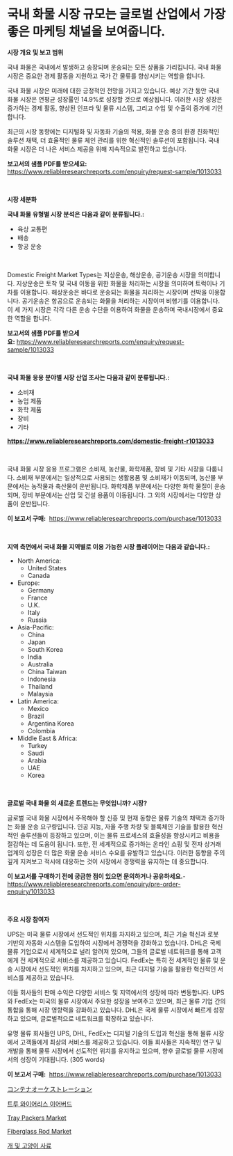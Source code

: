 <p><h1>국내 화물 시장 규모는 글로벌 산업에서 가장 좋은 마케팅 채널을 보여줍니다.</h1></p><p><strong>시장 개요 및 보고 범위</strong></p>
<p><p>국내 화물은 국내에서 발생하고 송장되며 운송되는 모든 상품을 가리킵니다. 국내 화물 시장은 중요한 경제 활동을 지원하고 국가 간 물류를 향상시키는 역할을 합니다. </p><p>국내 화물 시장은 미래에 대한 긍정적인 전망을 가지고 있습니다. 예상 기간 동안 국내 화물 시장은 연평균 성장률인 14.9%로 성장할 것으로 예상됩니다. 이러한 시장 성장은 증가하는 경제 활동, 향상된 인프라 및 물류 시스템, 그리고 수입 및 수출의 증가에 기인합니다.</p><p>최근의 시장 동향에는 디지털화 및 자동화 기술의 적용, 화물 운송 중의 환경 친화적인 솔루션 채택, 더 효율적인 물류 체인 관리를 위한 혁신적인 솔루션이 포함됩니다. 국내 화물 시장은 더 나은 서비스 제공을 위해 지속적으로 발전하고 있습니다.</p></p>
<p><strong>보고서의 샘플 PDF를 받으세요:</strong> <a href="https://www.reliableresearchreports.com/enquiry/request-sample/1013033">https://www.reliableresearchreports.com/enquiry/request-sample/1013033</a></p>
<p>&nbsp;</p>
<p><strong>시장 세분화</strong></p>
<p><strong>국내 화물 유형별 시장 분석은 다음과 같이 분류됩니다.:</strong></p>
<p><ul><li>육상 교통편</li><li>배송</li><li>항공 운송</li></ul></p>
<p>&nbsp;</p>
<p><p>Domestic Freight Market Types는 지상운송, 해상운송, 공기운송 시장을 의미합니다. 지상운송은 토착 및 국내 이동을 위한 화물을 처리하는 시장을 의미하며 트럭이나 기차를 이용합니다. 해상운송은 바다로 운송되는 화물을 처리하는 시장이며 선박을 이용합니다. 공기운송은 항공으로 운송되는 화물을 처리하는 시장이며 비행기를 이용합니다. 이 세 가지 시장은 각각 다른 운송 수단을 이용하여 화물을 운송하며 국내시장에서 중요한 역할을 합니다.</p></p>
<p><strong>보고서의 샘플 PDF를 받으세요:</strong>&nbsp;<a href="https://www.reliableresearchreports.com/enquiry/request-sample/1013033">https://www.reliableresearchreports.com/enquiry/request-sample/1013033</a></p>
<p>&nbsp;</p>
<p><strong> 국내 화물 응용 분야별 시장 산업 조사는 다음과 같이 분류됩니다.:</strong></p>
<p><ul><li>소비재</li><li>농업 제품</li><li>화학 제품</li><li>장비</li><li>기타</li></ul></p>
<p><strong><a href="https://www.reliableresearchreports.com/domestic-freight-r1013033">https://www.reliableresearchreports.com/domestic-freight-r1013033</a></strong></p>
<p>&nbsp;</p>
<p><p>국내 화물 시장 응용 프로그램은 소비재, 농산물, 화학제품, 장비 및 기타 시장을 다룹니다. 소비재 부문에서는 일상적으로 사용되는 생활용품 및 소비재가 이동되며, 농산물 부문에서는 농작물과 축산물이 운반됩니다. 화학제품 부문에서는 다양한 화학 물질이 운송되며, 장비 부문에서는 산업 및 건설 용품이 이동됩니다. 그 외의 시장에서는 다양한 상품이 운반됩니다.</p></p>
<p><strong>이 보고서 구매:</strong>&nbsp; <a href="https://www.reliableresearchreports.com/purchase/1013033">https://www.reliableresearchreports.com/purchase/1013033</a></p>
<p>&nbsp;</p>
<p><strong>지역 측면에서 국내 화물 지역별로 이용 가능한 시장 플레이어는 다음과 같습니다.:</strong></p>
<p><ul>
    <li>
        North America:
        <ul>
            <li>United States</li>
            <li>Canada</li>
        </ul>
    </li>
    <li>
        Europe:
        <ul>
            <li>Germany</li>
            <li>France</li>
            <li>U.K.</li>
            <li>Italy</li>
            <li>Russia</li>
        </ul>
    </li>
    <li>
        Asia-Pacific:
        <ul>
            <li>China</li>
            <li>Japan</li>
            <li>South Korea</li>
            <li>India</li>
            <li>Australia</li>
            <li>China Taiwan</li>
            <li>Indonesia</li>
            <li>Thailand</li>
            <li>Malaysia</li>
        </ul>
    </li>
    <li>
        Latin America:
        <ul>
            <li>Mexico</li>
            <li>Brazil</li>
            <li>Argentina Korea</li>
            <li>Colombia</li>
        </ul>
    </li>
    <li>
        Middle East & Africa:
        <ul>
            <li>Turkey</li>
            <li>Saudi</li>
            <li>Arabia</li>
            <li>UAE</li>
            <li>Korea</li>
        </ul>
    </li>
    </ul></p>
<p>&nbsp;</p>
<p><strong>글로벌 국내 화물 의 새로운 트렌드는 무엇입니까? 시장?</strong></p>
<p><p>글로벌 국내 화물 시장에서 주목해야 할 신흥 및 현재 동향은 물류 기술의 채택과 증가하는 화물 운송 요구량입니다. 인공 지능, 자율 주행 차량 및 블록체인 기술을 활용한 혁신적인 솔루션들이 등장하고 있으며, 이는 물류 프로세스의 효율성을 향상시키고 비용을 절감하는 데 도움이 됩니다. 또한, 전 세계적으로 증가하는 온라인 쇼핑 및 전자 상거래 업계의 성장은 더 많은 화물 운송 서비스 수요를 유발하고 있습니다. 이러한 동향을 주의깊게 지켜보고 적시에 대응하는 것이 시장에서 경쟁력을 유지하는 데 중요합니다.</p></p>
<p><strong>이 보고서를 구매하기 전에 궁금한 점이 있으면 문의하거나 공유하세요.</strong>- <a href="https://www.reliableresearchreports.com/enquiry/pre-order-enquiry/1013033">https://www.reliableresearchreports.com/enquiry/pre-order-enquiry/1013033</a></p>
<p>&nbsp;</p>
<p><strong>주요 시장 참여자</strong></p>
<p><p>UPS는 미국 물류 시장에서 선도적인 위치를 차지하고 있으며, 최근 기술 혁신과 로봇 기반의 자동화 시스템을 도입하여 시장에서 경쟁력을 강화하고 있습니다. DHL은 국제 물류 기업으로서 세계적으로 널리 알려져 있으며, 그들의 글로벌 네트워크를 통해 고객에게 전 세계적으로 서비스를 제공하고 있습니다. FedEx는 특히 전 세계적인 물류 및 운송 시장에서 선도적인 위치를 차지하고 있으며, 최근 디지털 기술을 활용한 혁신적인 서비스를 제공하고 있습니다.</p><p>이들 회사들의 판매 수익은 다양한 서비스 및 지역에서의 성장에 따라 변동합니다. UPS와 FedEx는 미국의 물류 시장에서 주요한 성장을 보여주고 있으며, 최근 물류 기업 간의 통합을 통해 시장 영향력을 강화하고 있습니다. DHL은 국제 물류 시장에서 빠르게 성장하고 있으며, 글로벌적으로 네트워크를 확장하고 있습니다.</p><p>유명 물류 회사들인 UPS, DHL, FedEx는 디지털 기술의 도입과 혁신을 통해 물류 시장에서 고객들에게 최상의 서비스를 제공하고 있습니다. 이들 회사들은 지속적인 연구 및 개발을 통해 물류 시장에서 선도적인 위치를 유지하고 있으며, 향후 글로벌 물류 시장에서의 성장이 기대됩니다. (305 words)</p></p>
<p><strong>이 보고서 구매:</strong>&nbsp;&nbsp;<a href="https://www.reliableresearchreports.com/purchase/1013033">https://www.reliableresearchreports.com/purchase/1013033</a></p>
<p><p><a href="https://medium.com/@carolynsparkly/%E3%82%B3%E3%83%B3%E3%83%86%E3%83%8A%E3%82%AA%E3%83%BC%E3%82%B1%E3%82%B9%E3%83%88%E3%83%AC%E3%83%BC%E3%82%B7%E3%83%A7%E3%83%B3%E3%81%AE%E5%B8%82%E5%A0%B4%E3%82%B7%E3%82%A7%E3%82%A2%E3%81%AE%E9%80%B2%E5%8C%96%E3%81%A8%E5%B8%82%E5%A0%B4%E6%88%90%E9%95%B7%E5%8B%95%E5%90%912024%E5%B9%B4%E3%81%8B%E3%82%892031%E5%B9%B4%E3%81%BE%E3%81%A7-d8aa5aa3706c">コンテナオーケストレーション</a></p><p><a href="https://medium.com/@bennyuigleyjks/%EC%A7%84%EC%A0%95%ED%95%9C-%EB%AC%B4%EC%84%A0-%EC%9D%B4%EC%96%B4%EB%B2%84%EB%93%9C-%EC%8B%9C%EC%9E%A5-%ED%86%B5%EC%B0%B0-%EC%8B%9C%EC%9E%A5-%EB%8F%99%ED%96%A5-%EC%84%B1%EC%9E%A5-2024%EB%85%84%EB%B6%80%ED%84%B0-2031%EB%85%84%EA%B9%8C%EC%A7%80-%EC%98%88%EC%B8%A1%EB%90%9C-%EA%B2%83-8396e008fc82">트루 와이어리스 이어버드</a></p><p><a href="https://view.publitas.com/reportprime-1/tray-packers-market-size-market-outlook-and-market-forecast-2024-to-2031/">Tray Packers Market</a></p><p><a href="https://issuu.com/reportprime-2/docs/fiberglass-rod-market-size-2030.pptx">Fiberglass Rod Market</a></p><p><a href="https://github.com/TobyKub4685/Market-Research-Report-List-1/blob/main/273373927178.md">개 및 고양이 사료</a></p></p>